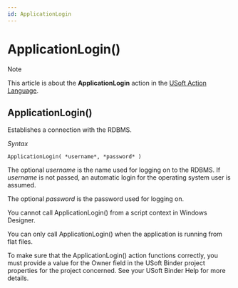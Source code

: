 ```yaml
---
id: ApplicationLogin
---
```


# ApplicationLogin()



> [!NOTE]
> This article is about the **ApplicationLogin** action in the [USoft Action Language](/docs/Task_flow/Action_Language_reference/USoft_Action_Language.md).

## **ApplicationLogin()**

Establishes a connection with the RDBMS.

*Syntax*

```
ApplicationLogin( *username*, *password* )
```

The optional *username* is the name used for logging on to the RDBMS. If *username* is not passed, an automatic login for the operating system user is assumed.

The optional *password* is the password used for logging on.

You cannot call ApplicationLogin() from a script context in Windows Designer.

You can only call ApplicationLogin() when the application is running from flat files.

To make sure that the ApplicationLogin() action functions correctly, you must provide a value for the Owner field in the USoft Binder project properties for the project concerned. See your USoft Binder Help for more details.